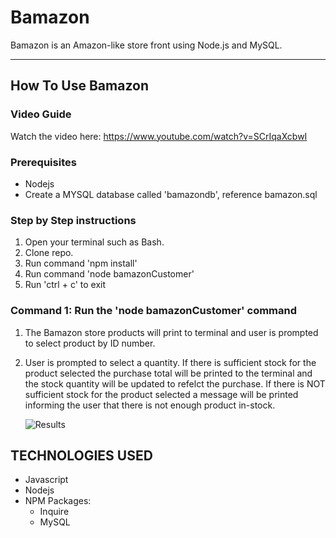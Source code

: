 # Bamazon
Bamazon is an Amazon-like store front using Node.js and MySQL.

- - -
## How To Use Bamazon
### **Video Guide**

Watch the video here: https://www.youtube.com/watch?v=SCrIqaXcbwI 

### Prerequisites
* Nodejs
* Create a MYSQL database called 'bamazondb', reference bamazon.sql

### **Step by Step instructions**

1. Open your terminal such as Bash.
2. Clone repo.
3. Run command 'npm install'
4. Run command 'node bamazonCustomer'
5. Run 'ctrl + c' to exit

### **Command 1**: Run the 'node bamazonCustomer' command
    
1. The Bamazon store products will print to terminal and user is prompted to select product by ID number.
2. User is prompted to select a quantity. If there is sufficient stock for the product selected the purchase total will be printed to the terminal and the stock quantity will be updated to refelct the purchase. If there is NOT sufficient stock for the product selected a message will be printed informing the user that there is not enough product in-stock.
    
    ![Results](/Screenshots/concert-this.PNG)

## TECHNOLOGIES USED
* Javascript
* Nodejs
* NPM Packages:
    * Inquire
    * MySQL
